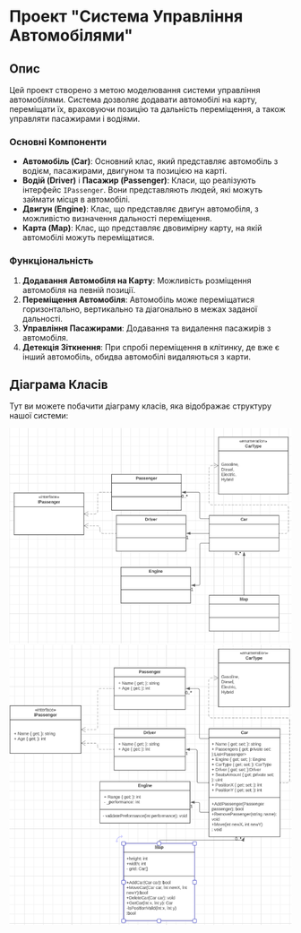 # Проект "Система Управління Автомобілями"

## Опис

Цей проект створено з метою моделювання системи управління автомобілями. Система дозволяє додавати автомобілі на карту, переміщати їх, враховуючи позицію та дальність переміщення, а також управляти пасажирами і водіями.

### Основні Компоненти

- **Автомобіль (Car)**: Основний клас, який представляє автомобіль з водієм, пасажирами, двигуном та позицією на карті.
- **Водій (Driver)** і **Пасажир (Passenger)**: Класи, що реалізують інтерфейс `IPassenger`. Вони представляють людей, які можуть займати місця в автомобілі.
- **Двигун (Engine)**: Клас, що представляє двигун автомобіля, з можливістю визначення дальності переміщення.
- **Карта (Map)**: Клас, що представляє двовимірну карту, на якій автомобілі можуть переміщатися.

### Функціональність

1. **Додавання Автомобіля на Карту**: Можливість розміщення автомобіля на певній позиції.
2. **Переміщення Автомобіля**: Автомобіль може переміщатися горизонтально, вертикально та діагонально в межах заданої дальності.
3. **Управління Пасажирами**: Додавання та видалення пасажирів з автомобіля.
4. **Детекція Зіткнення**: При спробі переміщення в клітинку, де вже є інший автомобіль, обидва автомобілі видаляються з карти.

## Діаграма Класів

Тут ви можете побачити діаграму класів, яка відображає структуру нашої системи:

![Діаграма Класів 1](./uml_1.png)
![Діаграма Класів 2](./uml_2.png)

